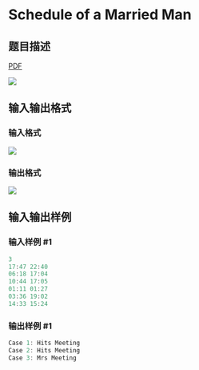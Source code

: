# Schedule of a Married Man

## 题目描述

[problemUrl]: https://uva.onlinejudge.org/index.php?option=com_onlinejudge&Itemid=8&category=243&page=show_problem&problem=3288

[PDF](https://uva.onlinejudge.org/external/121/p12136.pdf)

![](https://cdn.luogu.com.cn/upload/vjudge_pic/UVA12136/48d90c45380f9acb444909668058a9a3ee94307a.png)

## 输入输出格式

### 输入格式

![](https://cdn.luogu.com.cn/upload/vjudge_pic/UVA12136/8aa9243ed40916dccf8429f14aa150ee3997b0d1.png)

### 输出格式

![](https://cdn.luogu.com.cn/upload/vjudge_pic/UVA12136/6c5ae0d2e3b31d6ef9ccf89cba797ee7c463e753.png)

## 输入输出样例

### 输入样例 #1

```cpp
3
17:47 22:40
06:18 17:04
10:44 17:05
01:11 01:27
03:36 19:02
14:33 15:24
```


### 输出样例 #1

```cpp
Case 1: Hits Meeting
Case 2: Hits Meeting
Case 3: Mrs Meeting
```



